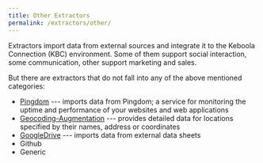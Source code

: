 ```yaml
---
title: Other Extractors
permalink: /extractors/other/
---
```


Extractors import data from external sources and integrate it to the Keboola Connection (KBC) environment.
Some of them support social interaction, some communication, other support marketing and sales.

But there are extractors that do not fall into any of the above mentioned categories:

- [Pingdom](/extractors/other/pingdom/) --- imports data from Pingdom; a service for monitoring the uptime and performance of your websites and web applications
- [Geocoding-Augmentation](/extractors/other/geocoding-augmentation) --- 
provides detailed data for locations specified by their names, address or coordinates
- [GoogleDrive](/tutorial/load/googledrive/) --- imports data from external data sheets
- Github
- Generic


